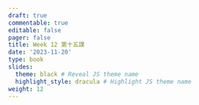 ```yaml
---
draft: true
commentable: true
editable: false
pager: false
title: Week 12 第十五課
date: '2023-11-20'
type: book
slides:
  theme: black # Reveal JS theme name
  highlight_style: dracula # Highlight JS theme name
weight: 12
---
```

